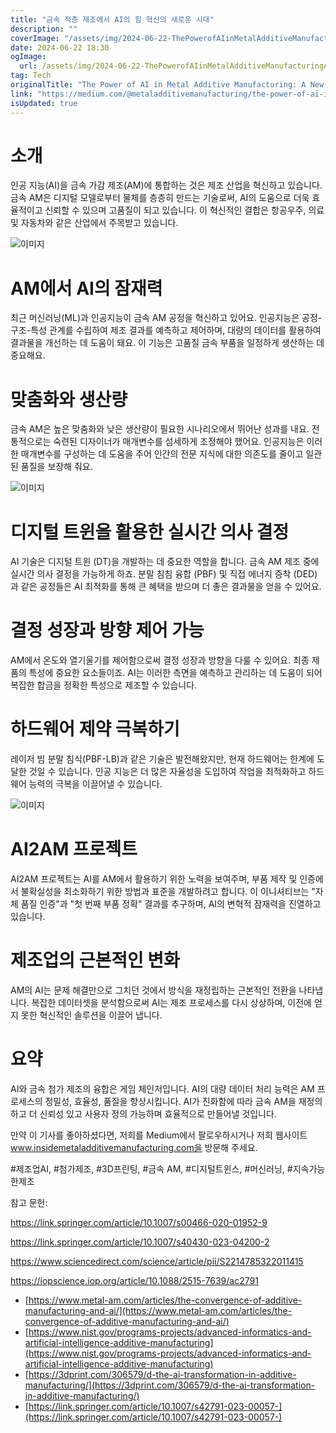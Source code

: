 ```yaml
---
title: "금속 적층 제조에서 AI의 힘 혁신의 새로운 시대"
description: ""
coverImage: "/assets/img/2024-06-22-ThePowerofAIinMetalAdditiveManufacturingANewEraofInnovation_0.png"
date: 2024-06-22 18:30
ogImage:
  url: /assets/img/2024-06-22-ThePowerofAIinMetalAdditiveManufacturingANewEraofInnovation_0.png
tag: Tech
originalTitle: "The Power of AI in Metal Additive Manufacturing: A New Era of Innovation"
link: "https://medium.com/@metaladditivemanufacturing/the-power-of-ai-in-metal-additive-manufacturing-a-new-era-of-innovation-498d256e5985"
isUpdated: true
---
```


# 소개

인공 지능(AI)을 금속 가감 제조(AM)에 통합하는 것은 제조 산업을 혁신하고 있습니다. 금속 AM은 디지털 모델로부터 물체를 층층히 만드는 기술로써, AI의 도움으로 더욱 효율적이고 신뢰할 수 있으며 고품질이 되고 있습니다. 이 혁신적인 결합은 항공우주, 의료 및 자동차와 같은 산업에서 주목받고 있습니다.

![이미지](/assets/img/2024-06-22-ThePowerofAIinMetalAdditiveManufacturingANewEraofInnovation_0.png)

# AM에서 AI의 잠재력

<!-- cozy-coder - 수평 -->

<ins class="adsbygoogle"
     style="display:block"
     data-ad-client="ca-pub-4877378276818686"
     data-ad-slot="1107185301"
     data-ad-format="auto"
     data-full-width-responsive="true"></ins>

<script>
     (adsbygoogle = window.adsbygoogle || []).push({});
</script>

최근 머신러닝(ML)과 인공지능이 금속 AM 공정을 혁신하고 있어요. 인공지능은 공정-구조-특성 관계를 수립하여 제조 결과를 예측하고 제어하며, 대량의 데이터를 활용하여 결과물을 개선하는 데 도움이 돼요. 이 기능은 고품질 금속 부품을 일정하게 생산하는 데 중요해요.

# 맞춤화와 생산량

금속 AM은 높은 맞춤화와 낮은 생산량이 필요한 시나리오에서 뛰어난 성과를 내요. 전통적으로는 숙련된 디자이너가 매개변수를 섬세하게 조정해야 했어요. 인공지능은 이러한 매개변수를 구성하는 데 도움을 주어 인간의 전문 지식에 대한 의존도를 줄이고 일관된 품질을 보장해 줘요.

![이미지](/assets/img/2024-06-22-ThePowerofAIinMetalAdditiveManufacturingANewEraofInnovation_1.png)

<!-- cozy-coder - 수평 -->

<ins class="adsbygoogle"
     style="display:block"
     data-ad-client="ca-pub-4877378276818686"
     data-ad-slot="1107185301"
     data-ad-format="auto"
     data-full-width-responsive="true"></ins>

<script>
     (adsbygoogle = window.adsbygoogle || []).push({});
</script>

# 디지털 트윈을 활용한 실시간 의사 결정

AI 기술은 디지털 트윈 (DT)을 개발하는 데 중요한 역할을 합니다. 금속 AM 제조 중에 실시간 의사 결정을 가능하게 하죠. 분말 침침 융합 (PBF) 및 직접 에너지 증착 (DED)과 같은 공정들은 AI 최적화를 통해 큰 혜택을 받으며 더 좋은 결과물을 얻을 수 있어요.

# 결정 성장과 방향 제어 가능

AM에서 온도와 열기울기를 제어함으로써 결정 성장과 방향을 다룰 수 있어요. 최종 제품의 특성에 중요한 요소들이죠. AI는 이러한 측면을 예측하고 관리하는 데 도움이 되어 복잡한 합금을 정확한 특성으로 제조할 수 있습니다.

<!-- cozy-coder - 수평 -->

<ins class="adsbygoogle"
     style="display:block"
     data-ad-client="ca-pub-4877378276818686"
     data-ad-slot="1107185301"
     data-ad-format="auto"
     data-full-width-responsive="true"></ins>

<script>
     (adsbygoogle = window.adsbygoogle || []).push({});
</script>

# 하드웨어 제약 극복하기

레이저 빔 분말 침식(PBF-LB)과 같은 기술은 발전해왔지만, 현재 하드웨어는 한계에 도달한 것일 수 있습니다. 인공 지능은 더 많은 자율성을 도입하여 작업을 최적화하고 하드웨어 능력의 극복을 이끌어낼 수 있습니다.

![이미지](/assets/img/2024-06-22-ThePowerofAIinMetalAdditiveManufacturingANewEraofInnovation_2.png)

# AI2AM 프로젝트

<!-- cozy-coder - 수평 -->

<ins class="adsbygoogle"
     style="display:block"
     data-ad-client="ca-pub-4877378276818686"
     data-ad-slot="1107185301"
     data-ad-format="auto"
     data-full-width-responsive="true"></ins>

<script>
     (adsbygoogle = window.adsbygoogle || []).push({});
</script>

AI2AM 프로젝트는 AI를 AM에서 활용하기 위한 노력을 보여주며, 부품 제작 및 인증에서 불확실성을 최소화하기 위한 방법과 표준을 개발하려고 합니다. 이 이니셔티브는 "자체 품질 인증"과 "첫 번째 부품 정확" 결과를 추구하며, AI의 변혁적 잠재력을 진열하고 있습니다.

# 제조업의 근본적인 변화

AM의 AI는 문제 해결만으로 그치던 것에서 방식을 재정립하는 근본적인 전환을 나타냅니다. 복잡한 데이터셋을 분석함으로써 AI는 제조 프로세스를 다시 상상하며, 이전에 얻지 못한 혁신적인 솔루션을 이끌어 냅니다.

# 요약

<!-- cozy-coder - 수평 -->

<ins class="adsbygoogle"
     style="display:block"
     data-ad-client="ca-pub-4877378276818686"
     data-ad-slot="1107185301"
     data-ad-format="auto"
     data-full-width-responsive="true"></ins>

<script>
     (adsbygoogle = window.adsbygoogle || []).push({});
</script>

AI와 금속 첨가 제조의 융합은 게임 체인저입니다. AI의 대량 데이터 처리 능력은 AM 프로세스의 정밀성, 효율성, 품질을 향상시킵니다. AI가 진화함에 따라 금속 AM을 재정의하고 더 신뢰성 있고 사용자 정의 가능하며 효율적으로 만들어낼 것입니다.

만약 이 기사를 좋아하셨다면, 저희를 Medium에서 팔로우하시거나 저희 웹사이트 www.insidemetaladditivemanufacturing.com을 방문해 주세요.

#제조업AI, #첨가제조, #3D프린팅, #금속 AM, #디지털트윈스, #머신러닝, #지속가능한제조

참고 문헌:

<!-- cozy-coder - 수평 -->

<ins class="adsbygoogle"
     style="display:block"
     data-ad-client="ca-pub-4877378276818686"
     data-ad-slot="1107185301"
     data-ad-format="auto"
     data-full-width-responsive="true"></ins>

<script>
     (adsbygoogle = window.adsbygoogle || []).push({});
</script>

https://link.springer.com/article/10.1007/s00466-020-01952-9

https://link.springer.com/article/10.1007/s40430-023-04200-2

https://www.sciencedirect.com/science/article/pii/S2214785322011415

https://iopscience.iop.org/article/10.1088/2515-7639/ac2791

<!-- cozy-coder - 수평 -->

<ins class="adsbygoogle"
     style="display:block"
     data-ad-client="ca-pub-4877378276818686"
     data-ad-slot="1107185301"
     data-ad-format="auto"
     data-full-width-responsive="true"></ins>

<script>
     (adsbygoogle = window.adsbygoogle || []).push({});
</script>

- [https://www.metal-am.com/articles/the-convergence-of-additive-manufacturing-and-ai/](https://www.metal-am.com/articles/the-convergence-of-additive-manufacturing-and-ai/)
- [https://www.nist.gov/programs-projects/advanced-informatics-and-artificial-intelligence-additive-manufacturing](https://www.nist.gov/programs-projects/advanced-informatics-and-artificial-intelligence-additive-manufacturing)
- [https://3dprint.com/306579/d-the-ai-transformation-in-additive-manufacturing/](https://3dprint.com/306579/d-the-ai-transformation-in-additive-manufacturing/)
- [https://link.springer.com/article/10.1007/s42791-023-00057-](https://link.springer.com/article/10.1007/s42791-023-00057-)
